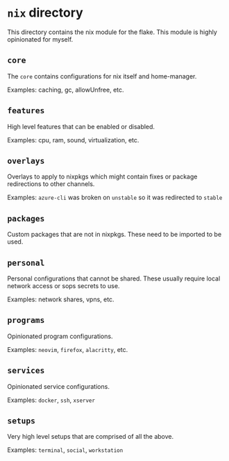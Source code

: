 # `nix` directory
This directory contains the nix module for the flake.
This module is highly opinionated for myself.

## `core`
The `core` contains configurations for nix itself and home-manager.

Examples: caching, gc, allowUnfree, etc.

## `features`
High level features that can be enabled or disabled.

Examples: cpu, ram, sound, virtualization, etc.

## `overlays`
Overlays to apply to nixpkgs which might contain fixes or package redirections to other channels.

Examples: `azure-cli` was broken on `unstable` so it was redirected to `stable`

## `packages`
Custom packages that are not in nixpkgs. These need to be imported to be used.

## `personal`
Personal configurations that cannot be shared. These usually require local network access or sops secrets to use.

Examples: network shares, vpns, etc.

## `programs`
Opinionated program configurations.

Examples: `neovim`, `firefox`, `alacritty`, etc.

## `services`
Opinionated service configurations.

Examples: `docker`, `ssh`, `xserver`

## `setups`
Very high level setups that are comprised of all the above.

Examples: `terminal`, `social`, `workstation`